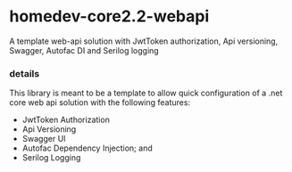 # homedev-core2.2-webapi
A template web-api solution with JwtToken authorization, Api versioning, Swagger, Autofac DI and Serilog logging

### details
This library is meant to be a template to allow quick configuration of a .net core web api solution with the following features:
- JwtToken Authorization
- Api Versioning 
- Swagger UI
- Autofac Dependency Injection; and 
- Serilog Logging